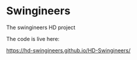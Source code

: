 # Swingineers

The swingineers HD project

The code is live here: 

<https://hd-swingineers.github.io/HD-Swingineers/>
